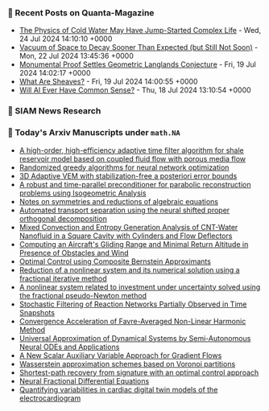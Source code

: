 ### 📝 Recent Posts on Quanta-Magazine
<!-- quanta starts -->
* <a href="https://www.quantamagazine.org/the-physics-of-cold-water-may-have-jump-started-complex-life-20240724/">The Physics of Cold Water May Have Jump-Started Complex Life</a> - Wed, 24 Jul 2024 14:10:10 +0000
* <a href="https://www.quantamagazine.org/vacuum-of-space-to-decay-sooner-than-expected-but-still-not-soon-20240722/">Vacuum of Space to Decay Sooner Than Expected (but Still Not Soon)</a> - Mon, 22 Jul 2024 13:45:36 +0000
* <a href="https://www.quantamagazine.org/monumental-proof-settles-geometric-langlands-conjecture-20240719/">Monumental Proof Settles Geometric Langlands Conjecture</a> - Fri, 19 Jul 2024 14:02:17 +0000
* <a href="https://www.quantamagazine.org/what-are-sheaves-20240719/">What Are Sheaves?</a> - Fri, 19 Jul 2024 14:00:55 +0000
* <a href="https://www.quantamagazine.org/will-ai-ever-have-common-sense-20240718/">Will AI Ever Have Common Sense?</a> - Thu, 18 Jul 2024 13:10:54 +0000
<!-- quanta ends -->

### 📝 SIAM News Research
<!-- siam-news starts -->

<!-- siam-news ends -->

### 📝 Today's Arxiv Manuscripts under ``math.NA``
<!-- arxiv-math-na starts -->
* <a href="https://arxiv.org/abs/2407.17742">A high-order, high-efficiency adaptive time filter algorithm for shale reservoir model based on coupled fluid flow with porous media flow</a>
* <a href="https://arxiv.org/abs/2407.17763">Randomized greedy algorithms for neural network optimization</a>
* <a href="https://arxiv.org/abs/2407.17858">3D Adaptive VEM with stabilization-free a posteriori error bounds</a>
* <a href="https://arxiv.org/abs/2407.17964">A robust and time-parallel preconditioner for parabolic reconstruction problems using Isogeometric Analysis</a>
* <a href="https://arxiv.org/abs/2407.17995">Notes on symmetries and reductions of algebraic equations</a>
* <a href="https://arxiv.org/abs/2407.17539">Automated transport separation using the neural shifted proper orthogonal decomposition</a>
* <a href="https://arxiv.org/abs/2407.17625">Mixed Convection and Entropy Generation Analysis of CNT-Water Nanofluid in a Square Cavity with Cylinders and Flow Deflectors</a>
* <a href="https://arxiv.org/abs/2407.18056">Computing an Aircraft's Gliding Range and Minimal Return Altitude in Presence of Obstacles and Wind</a>
* <a href="https://arxiv.org/abs/2407.18081">Optimal Control using Composite Bernstein Approximants</a>
* <a href="https://arxiv.org/abs/2007.02776">Reduction of a nonlinear system and its numerical solution using a fractional iterative method</a>
* <a href="https://arxiv.org/abs/2008.05412">A nonlinear system related to investment under uncertainty solved using the fractional pseudo-Newton method</a>
* <a href="https://arxiv.org/abs/2307.16734">Stochastic Filtering of Reaction Networks Partially Observed in Time Snapshots</a>
* <a href="https://arxiv.org/abs/2404.01407">Convergence Acceleration of Favre-Averaged Non-Linear Harmonic Method</a>
* <a href="https://arxiv.org/abs/2407.17092">Universal Approximation of Dynamical Systems by Semi-Autonomous Neural ODEs and Applications</a>
* <a href="https://arxiv.org/abs/2407.17258">A New Scalar Auxiliary Variable Approach for Gradient Flows</a>
* <a href="https://arxiv.org/abs/2310.09149">Wasserstein approximation schemes based on Voronoi partitions</a>
* <a href="https://arxiv.org/abs/2310.10619">Shortest-path recovery from signature with an optimal control approach</a>
* <a href="https://arxiv.org/abs/2403.02737">Neural Fractional Differential Equations</a>
* <a href="https://arxiv.org/abs/2407.17146">Quantifying variabilities in cardiac digital twin models of the electrocardiogram</a>
<!-- arxiv-math-na ends -->
